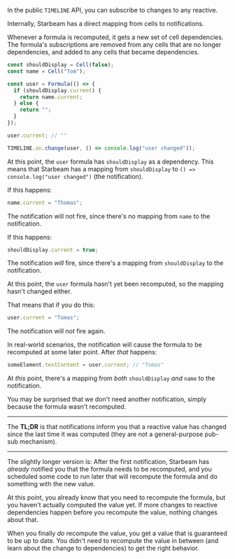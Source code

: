 In the public `TIMELINE` API, you can subscribe to changes to any reactive.

Internally, Starbeam has a direct mapping from cells to notifications.

Whenever a formula is recomputed, it gets a new set of cell dependencies. The formula's
subscriptions are removed from any cells that are no longer dependencies, and added to any
cells that became dependencies.

```ts
const shouldDisplay = Cell(false);
const name = Cell("Tom");

const user = Formula(() => {
  if (shouldDisplay.current) {
    return name.current;
  } else {
    return "";
  }
});

user.current; // ""

TIMELINE.on.change(user, () => console.log("user changed"));
```

At this point, the `user` formula has `shouldDisplay` as a dependency. This means that Starbeam has
a mapping from `shouldDisplay` to `() => console.log("user changed")` (the notification).

If this happens:

```ts
name.current = "Thomas";
```

The notification will not fire, since there's no mapping from `name` to the notification.

If this happens:

```ts
shouldDisplay.current = true;
```

The notification _will_ fire, since there's a mapping from `shouldDisplay` to the notification.

At this point, the `user` formula hasn't yet been recomputed, so the mapping hasn't changed either.

That means that if you do this:

```ts
user.current = "Tomas";
```

The notification will _not_ fire again.

In real-world scenarios, the notification will cause the formula to be recomputed at some later
point. After _that_ happens:

```ts
someElement.textContent = user.current; // "Tomas"
```

At _this_ point, there's a mapping from _both_ `shouldDisplay` _and_ `name` to the notification.

You may be surprised that we don't need another notification, simply because the formula wasn't
recomputed.

---

The **TL;DR** is that notifications inform you that a reactive value has changed since the last time
it was computed (they are not a general-purpose pub-sub mechanism).

---

The slightly longer version is: After the first notification, Starbeam has _already_ notified you
that the formula needs to be recomputed, and you scheduled some code to run later that will
recompute the formula and do something with the new value.

At this point, you already know that you need to recompute the formula, but you haven't actually
computed the value yet. If more changes to reactive dependencies happen before you recompute the
value, nothing changes about that.

When you finally _do_ recompute the value, you get a value that is guaranteed to be up to date. You
didn't need to recompute the value in between (and learn about the change to dependencies) to get
the right behavior.
